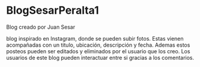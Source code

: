 # BlogSesarPeralta1

Blog creado por Juan Sesar 

blog inspirado en Instagram, donde se pueden subir fotos.
Estas vienen acompañadas con un titulo, ubicación, descripción y fecha.
Ademas estos posteos pueden ser editados y eliminados por el usuario que los creo.
Los usuarios de este blog pueden interactuar entre si gracias a los comentarios.
